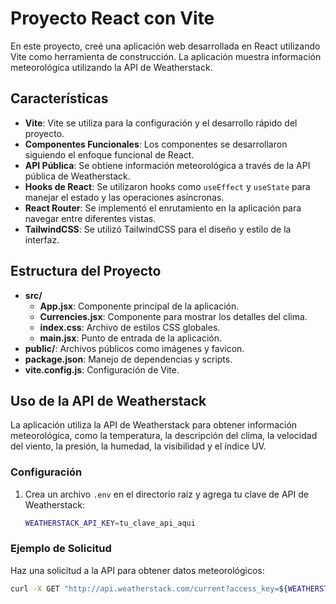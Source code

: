 # Proyecto React con Vite

En este proyecto, creé una aplicación web desarrollada en React utilizando Vite como herramienta de construcción. La aplicación muestra información meteorológica utilizando la API de Weatherstack.

## Características

- **Vite**: Vite se utiliza para la configuración y el desarrollo rápido del proyecto.
- **Componentes Funcionales**: Los componentes se desarrollaron siguiendo el enfoque funcional de React.
- **API Pública**: Se obtiene información meteorológica a través de la API pública de Weatherstack.
- **Hooks de React**: Se utilizaron hooks como `useEffect` y `useState` para manejar el estado y las operaciones asíncronas.
- **React Router**: Se implementó el enrutamiento en la aplicación para navegar entre diferentes vistas.
- **TailwindCSS**: Se utilizó TailwindCSS para el diseño y estilo de la interfaz.

## Estructura del Proyecto

- **src/**
  - **App.jsx**: Componente principal de la aplicación.
  - **Currencies.jsx**: Componente para mostrar los detalles del clima.
  - **index.css**: Archivo de estilos CSS globales.
  - **main.jsx**: Punto de entrada de la aplicación.
- **public/**: Archivos públicos como imágenes y favicon.
- **package.json**: Manejo de dependencias y scripts.
- **vite.config.js**: Configuración de Vite.

## Uso de la API de Weatherstack

La aplicación utiliza la API de Weatherstack para obtener información meteorológica, como la temperatura, la descripción del clima, la velocidad del viento, la presión, la humedad, la visibilidad y el índice UV.

### Configuración

1. Crea un archivo `.env` en el directorio raíz y agrega tu clave de API de Weatherstack:
    ```sh
    WEATHERSTACK_API_KEY=tu_clave_api_aqui
    ```

### Ejemplo de Solicitud

Haz una solicitud a la API para obtener datos meteorológicos:
```sh
curl -X GET "http://api.weatherstack.com/current?access_key=${WEATHERSTACK_API_KEY}&query=New%20York"
